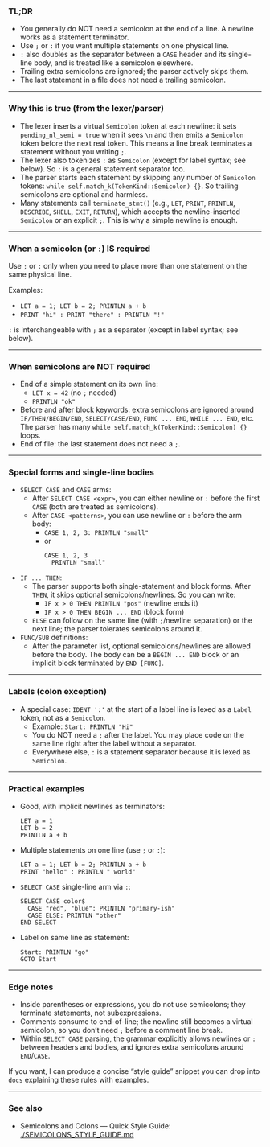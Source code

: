 ### TL;DR

- You generally do NOT need a semicolon at the end of a line. A newline works as a statement terminator.
- Use `;` or `:` if you want multiple statements on one physical line.
- `:` also doubles as the separator between a `CASE` header and its single-line body, and is treated like a semicolon
  elsewhere.
- Trailing extra semicolons are ignored; the parser actively skips them.
- The last statement in a file does not need a trailing semicolon.

---

### Why this is true (from the lexer/parser)

- The lexer inserts a virtual `Semicolon` token at each newline: it sets `pending_nl_semi = true` when it sees `\n` and
  then emits a `Semicolon` token before the next real token. This means a line break terminates a statement without you
  writing `;`.
- The lexer also tokenizes `:` as `Semicolon` (except for label syntax; see below). So `:` is a general statement
  separator too.
- The parser starts each statement by skipping any number of `Semicolon` tokens:
  `while self.match_k(TokenKind::Semicolon) {}`. So trailing semicolons are optional and harmless.
- Many statements call `terminate_stmt()` (e.g., `LET`, `PRINT`, `PRINTLN`, `DESCRIBE`, `SHELL`, `EXIT`, `RETURN`),
  which accepts the newline-inserted `Semicolon` or an explicit `;`. This is why a simple newline is enough.

---

### When a semicolon (or `:`) IS required

Use `;` or `:` only when you need to place more than one statement on the same physical line.

Examples:

- `LET a = 1; LET b = 2; PRINTLN a + b`
- `PRINT "hi" : PRINT "there" : PRINTLN "!"`

`:` is interchangeable with `;` as a separator (except in label syntax; see below).

---

### When semicolons are NOT required

- End of a simple statement on its own line:
    - `LET x = 42`  (no `;` needed)
    - `PRINTLN "ok"`
- Before and after block keywords: extra semicolons are ignored around `IF/THEN/BEGIN/END`, `SELECT/CASE/END`,
  `FUNC ... END`, `WHILE ... END`, etc. The parser has many `while self.match_k(TokenKind::Semicolon) {}` loops.
- End of file: the last statement does not need a `;`.

---

### Special forms and single-line bodies

- `SELECT CASE` and `CASE` arms:
    - After `SELECT CASE <expr>`, you can either newline or `:` before the first `CASE` (both are treated as
      semicolons).
    - After `CASE <patterns>`, you can use newline or `:` before the arm body:
        - `CASE 1, 2, 3: PRINTLN "small"`
        - or
          ```
          CASE 1, 2, 3
            PRINTLN "small"
          ```
- `IF ... THEN`:
    - The parser supports both single-statement and block forms. After `THEN`, it skips optional semicolons/newlines. So
      you can write:
        - `IF x > 0 THEN PRINTLN "pos"` (newline ends it)
        - `IF x > 0 THEN BEGIN ... END` (block form)
    - `ELSE` can follow on the same line (with `;`/newline separation) or the next line; the parser tolerates semicolons
      around it.
- `FUNC/SUB` definitions:
    - After the parameter list, optional semicolons/newlines are allowed before the body. The body can be a
      `BEGIN ... END` block or an implicit block terminated by `END [FUNC]`.

---

### Labels (colon exception)

- A special case: `IDENT ':'` at the start of a label line is lexed as a `Label` token, not as a `Semicolon`.
    - Example: `Start: PRINTLN "Hi"`
    - You do NOT need a `;` after the label. You may place code on the same line right after the label without a
      separator.
    - Everywhere else, `:` is a statement separator because it is lexed as `Semicolon`.

---

### Practical examples

- Good, with implicit newlines as terminators:
  ```
  LET a = 1
  LET b = 2
  PRINTLN a + b
  ```
- Multiple statements on one line (use `;` or `:`):
  ```
  LET a = 1; LET b = 2; PRINTLN a + b
  PRINT "hello" : PRINTLN " world"
  ```
- `SELECT CASE` single-line arm via `:`:
  ```
  SELECT CASE color$
    CASE "red", "blue": PRINTLN "primary-ish"
    CASE ELSE: PRINTLN "other"
  END SELECT
  ```
- Label on same line as statement:
  ```
  Start: PRINTLN "go"
  GOTO Start
  ```

---

### Edge notes

- Inside parentheses or expressions, you do not use semicolons; they terminate statements, not subexpressions.
- Comments consume to end-of-line; the newline still becomes a virtual semicolon, so you don’t need `;` before a comment
  line break.
- Within `SELECT CASE` parsing, the grammar explicitly allows newlines or `:` between headers and bodies, and ignores
  extra semicolons around `END`/`CASE`.

If you want, I can produce a concise “style guide” snippet you can drop into `docs` explaining these rules with
examples.

---

### See also

- Semicolons and Colons — Quick Style Guide: [./SEMICOLONS_STYLE_GUIDE.md](./SEMICOLONS_STYLE_GUIDE.md)
